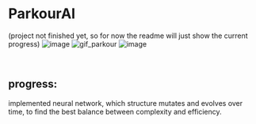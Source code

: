﻿# ParkourAI
(project not finished yet, so for now the readme will just show the current progress)
![image](https://github.com/user-attachments/assets/e297d31b-c543-4197-9b88-6e3b8b2fd2e9)
![gif_parkour](https://github.com/user-attachments/assets/f8fd1075-7acd-413f-8540-fc97ffe4ca21)
![image](https://github.com/user-attachments/assets/7eb102e4-6463-4160-9ab2-1d88e1fd6c4d)

<br>

## progress:
implemented neural network, which structure mutates and evolves over time,
to find the best balance between complexity and efficiency.






